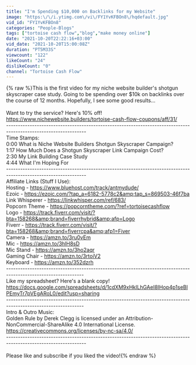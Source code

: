 ```yaml
---
title: "I'm Spending $10,000 on Backlinks for my Website"
image: "https:\/\/i.ytimg.com\/vi\/FY1YvKFBOn8\/hqdefault.jpg"
vid_id: "FY1YvKFBOn8"
categories: "People-Blogs"
tags: ["tortoise cash flow","blog","make money online"]
date: "2021-10-20T22:22:16+03:00"
vid_date: "2021-10-20T15:00:08Z"
duration: "PT5M33S"
viewcount: "122"
likeCount: "24"
dislikeCount: "0"
channel: "Tortoise Cash Flow"
---
```

{% raw %}This is the first video for my niche website builder's shotgun skyscraper case study. Going to be spending over $10k on backlinks over the course of 12 months. Hopefully, I see some good results...<br /><br />Want to try the service? Here's 10% off! <a rel="nofollow" target="blank" href="https://www.nichewebsite.builders/tortoise-cash-flow-coupons/aff/31/">https://www.nichewebsite.builders/tortoise-cash-flow-coupons/aff/31/</a><br />----------------------------------------------------------------------------------------------------------------<br />Time Stamps:<br />0:00 What is Niche Website Builders Shotgun Skyscraper Campaign?<br />1:17 How Much Does a Shotgun Skyscraper Link Campaign Cost?<br />2:30 My Link Building Case Study<br />4:44 What I'm Hoping For<br />----------------------------------------------------------------------------------------------------------------<br />Affiliate Links (Stuff I Use):<br />Hosting - <a rel="nofollow" target="blank" href="https://www.bluehost.com/track/antmydude/">https://www.bluehost.com/track/antmydude/</a><br />Ezoic - <a rel="nofollow" target="blank" href="https://ezoic.com/?tap_a=6182-5778c2&amp;tap_s=869503-46f7ba">https://ezoic.com/?tap_a=6182-5778c2&amp;tap_s=869503-46f7ba</a><br />Link Whisperer - <a rel="nofollow" target="blank" href="https://linkwhisper.com/ref/683/">https://linkwhisper.com/ref/683/</a><br />Popcorn Theme - <a rel="nofollow" target="blank" href="https://popcorntheme.com/?ref=tortoisecashflow">https://popcorntheme.com/?ref=tortoisecashflow</a><br />Logo - <a rel="nofollow" target="blank" href="https://track.fiverr.com/visit/?bta=158268&amp;brand=fiverrhybrid&amp;afp=Logo">https://track.fiverr.com/visit/?bta=158268&amp;brand=fiverrhybrid&amp;afp=Logo</a><br />Fiverr - <a rel="nofollow" target="blank" href="https://track.fiverr.com/visit/?bta=158268&amp;brand=fiverrcpa&amp;afp1=Fiver">https://track.fiverr.com/visit/?bta=158268&amp;brand=fiverrcpa&amp;afp1=Fiver</a><br />Camera - <a rel="nofollow" target="blank" href="https://amzn.to/3ru0vEm">https://amzn.to/3ru0vEm</a><br />Mic - <a rel="nofollow" target="blank" href="https://amzn.to/3hlH8sD">https://amzn.to/3hlH8sD</a><br />Mic Stand - <a rel="nofollow" target="blank" href="https://amzn.to/3ho2aqr">https://amzn.to/3ho2aqr</a><br />Gaming Chair - <a rel="nofollow" target="blank" href="https://amzn.to/3rtoiV2">https://amzn.to/3rtoiV2</a><br />Keyboard - <a rel="nofollow" target="blank" href="https://amzn.to/352dzrh">https://amzn.to/352dzrh</a><br />---------------------------------------------------------------------------------------------------------------<br />Like my spreadsheet? Here's a blank copy!<br /><a rel="nofollow" target="blank" href="https://docs.google.com/spreadsheets/d/1cdXM9xHkILhGAeI8IHop4p1seBlPEmyTr7pVEgARoL0/edit?usp=sharing">https://docs.google.com/spreadsheets/d/1cdXM9xHkILhGAeI8IHop4p1seBlPEmyTr7pVEgARoL0/edit?usp=sharing</a><br />---------------------------------------------------------------------------------------------------------------<br />Intro &amp; Outro Music: <br />Golden Rule by Derek Clegg is licensed under an Attribution-NonCommercial-ShareAlike 4.0 International License. <a rel="nofollow" target="blank" href="https://creativecommons.org/licenses/by-nc-sa/4.0/">https://creativecommons.org/licenses/by-nc-sa/4.0/</a><br />----------------------------------------------------------------------------------------------------------------<br /><br />Please like and subscribe if you liked the video!{% endraw %}

